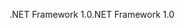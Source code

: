 <span data-ttu-id="60eaf-101">.NET Framework 1.0</span><span class="sxs-lookup"><span data-stu-id="60eaf-101">.NET Framework 1.0</span></span>